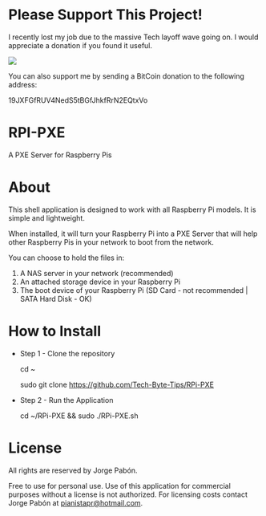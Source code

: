 # Please Support This Project!

I recently lost my job due to the massive Tech layoff wave going on.  I would appreciate a donation if you found it useful.

[![](https://www.paypalobjects.com/en_US/i/btn/btn_donateCC_LG.gif)](https://www.paypal.com/cgi-bin/webscr?cmd=_donations&business=53CD2WNX3698E&lc=US&item_name=PREngineer&item_number=Event%2dManager&currency_code=USD&bn=PP%2dDonationsBF%3abtn_donateCC_LG%2egif%3aNonHosted)

You can also support me by sending a BitCoin donation to the following address:

19JXFGfRUV4NedS5tBGfJhkfRrN2EQtxVo

# RPI-PXE

A PXE Server for Raspberry Pis

# About

This shell application is designed to work with all Raspberry Pi models.  It is simple and lightweight.

When installed, it will turn your Raspberry Pi into a PXE Server that will help other Raspberry Pis in your network to boot from the network.

You can choose to hold the files in:

  1. A NAS server in your network (recommended)
  2. An attached storage device in your Raspberry Pi
  3. The boot device of your Raspberry Pi (SD Card - not recommended | SATA Hard Disk - OK)



# How to Install

  * Step 1 - Clone the repository

    cd ~

    sudo git clone https://github.com/Tech-Byte-Tips/RPi-PXE
    
  * Step 2 - Run the Application

    cd ~/RPi-PXE && sudo ./RPi-PXE.sh

# License

All rights are reserved by Jorge Pabón.

Free to use for personal use.
Use of this application for commercial purposes without a license is not authorized.
For licensing costs contact Jorge Pabón at pianistapr@hotmail.com.